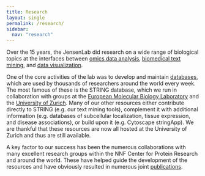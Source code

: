 ```yaml
---
title: Research
layout: single
permalink: /research/
sidebar:
  nav: "research"
---
```

Over the 15 years, the JensenLab did research on a wide range of biological topics at the interfaces between [omics data analysis](/research/omicsanalysis/), [biomedical text mining](/research/textmining/), and [data visualization](/research/visualization/).

One of the core activities of the lab was to develop and maintain [databases](/research/databases/), which are used by thousands of researchers around the world every week. The most famous of these is the STRING database, which we run in collaboration with groups at the [European Molecular Biology Laboratory](https://www.embl.de/) and the [University of Zurich](https://www.uzh.ch/en.html). Many of our other resources either contribute directly to STRING (e.g. our text mining tools), complement it with additional information (e.g. databases of subcellular localization, tissue expression, and disease associations), or build upon it (e.g. Cytoscape stringApp). We are thankful that these resources are now all hosted at the University of Zurich and thus are still available.

A key factor to our success has been the numerous collaborations with many excellent research groups within the NNF Center for Protein Research and around the world. These have helped guide the development of the resources and have obviously resulted in numerous joint [publications](/publications/).
